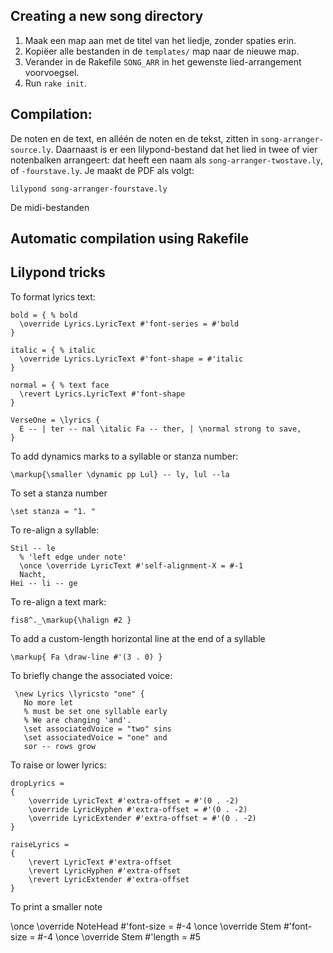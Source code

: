 ## Creating a new song directory

1. Maak een map aan met de titel van het liedje, zonder spaties erin.
2. Kopiëer alle bestanden in de `templates/` map naar de nieuwe map.
3. Verander in de Rakefile `SONG_ARR` in het gewenste lied-arrangement
   voorvoegsel.
4. Run `rake init`.


## Compilation:

De noten en de text, en alléén de noten en de tekst, zitten in
`song-arranger-source.ly`. Daarnaast is er een lilypond-bestand dat het
lied in twee of vier notenbalken arrangeert: dat heeft een naam als
`song-arranger-twostave.ly`, of `-fourstave.ly`. Je maakt de PDF als
volgt:

    lilypond song-arranger-fourstave.ly

De midi-bestanden

## Automatic compilation using Rakefile

## Lilypond tricks

To format lyrics text:

    bold = { % bold
      \override Lyrics.LyricText #'font-series = #'bold
    }

    italic = { % italic
      \override Lyrics.LyricText #'font-shape = #'italic
    }

    normal = { % text face
      \revert Lyrics.LyricText #'font-shape
    }

    VerseOne = \lyrics {
      E -- | ter -- nal \italic Fa -- ther, | \normal strong to save,
    }


To add dynamics marks to a syllable or stanza number:

    \markup{\smaller \dynamic pp Lul} -- ly, lul --la


To set a stanza number

    \set stanza = "1. "


To re-align a syllable:
  
    Stil -- le 
      % 'left edge under note'
      \once \override LyricText #'self-alignment-X = #-1
      Nacht,
    Hei -- li -- ge

To re-align a text mark:

    fis8^._\markup{\halign #2 }


To add a custom-length horizontal line at the end of a syllable

    \markup{ Fa \draw-line #'(3 . 0) }


To briefly change the associated voice:

     \new Lyrics \lyricsto "one" {
       No more let
       % must be set one syllable early
       % We are changing 'and'.
       \set associatedVoice = "two" sins 
       \set associatedVoice = "one" and
       sor -- rows grow

To raise or lower lyrics:

    dropLyrics =
    {
        \override LyricText #'extra-offset = #'(0 . -2)
        \override LyricHyphen #'extra-offset = #'(0 . -2)
        \override LyricExtender #'extra-offset = #'(0 . -2)
    }

    raiseLyrics =
    {
        \revert LyricText #'extra-offset
        \revert LyricHyphen #'extra-offset
        \revert LyricExtender #'extra-offset
    }

To print a smaller note

  \once \override NoteHead #'font-size = #-4
  \once \override Stem #'font-size = #-4
  \once \override Stem #'length = #5
